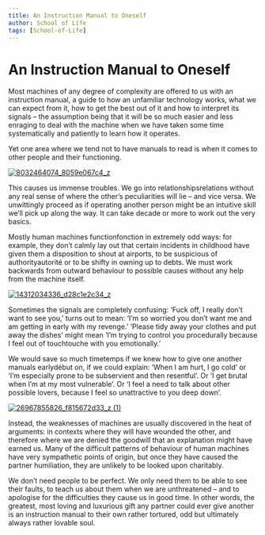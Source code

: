 ```yaml
---
title: An Instruction Manual to Oneself
author: School of Life
tags: [School-of-Life]
---
```



# An Instruction Manual to Oneself

Most machines of any degree of complexity are offered to us with an instruction manual, a guide to how an unfamiliar technology works, what we can expect from it, how to get the best out of it and how to interpret its signals – the assumption being that it will be so much easier and less enraging to deal with the machine when we have taken some time systematically and patiently to learn how it operates.

Yet one area where we tend not to have manuals to read is when it comes to other people and their functioning.

[![8032464074_8059e067c4_z](https://www.theschooloflife.com/thebookoflife/wp-content/uploads/2016/06/8032464074_8059e067c4_z.jpg)](http://www.thebookoflife.org/wp-content/uploads/2016/06/8032464074_8059e067c4_z.jpg)

This causes us immense troubles. We go into relationshipsrelations without any real sense of where the other’s peculiarities will lie – and vice versa. We unwittingly proceed as if operating another person might be an intuitive skill we’ll pick up along the way. It can take decade or more to work out the very basics.

Mostly human machines functionfonction in extremely odd ways: for example, they don’t calmly lay out that certain incidents in childhood have given them a disposition to shout at airports, to be suspicious of authorityautorité or to be shifty in owning up to debts. We must work backwards from outward behaviour to possible causes without any help from the machine itself.

[![14312034336_d28c1e2c34_z](https://www.theschooloflife.com/thebookoflife/wp-content/uploads/2016/06/14312034336_d28c1e2c34_z.jpg)](http://www.thebookoflife.org/wp-content/uploads/2016/06/14312034336_d28c1e2c34_z.jpg)

Sometimes the signals are completely confusing: ‘Fuck off, I really don’t want to see you,’ turns out to mean: ‘I’m so worried you don’t want me and am getting in early with my revenge.’ ‘Please tidy away your clothes and put away the dishes’ might mean ‘I’m trying to control you procedurally because I feel out of touchtouche with you emotionally.’

We would save so much timetemps if we knew how to give one another manuals earlydébut on, if we could explain: ‘When I am hurt, I go cold’ or ‘I’m especially prone to be subservient and then resentful’. Or ‘I get brutal when I’m at my most vulnerable’. Or ‘I feel a need to talk about other possible lovers, because I feel so unattractive to you deep down’.

[![26967855826_f815672d33_z (1)](https://www.theschooloflife.com/thebookoflife/wp-content/uploads/2016/06/26967855826_f815672d33_z-1.jpg)](http://www.thebookoflife.org/wp-content/uploads/2016/06/26967855826_f815672d33_z-1.jpg)

Instead, the weaknesses of machines are usually discovered in the heat of arguments: in contexts where they will have wounded the other, and therefore where we are denied the goodwill that an explanation might have earned us. Many of the difficult patterns of behaviour of human machines have very sympathetic points of origin, but once they have caused the partner humiliation, they are unlikely to be looked upon charitably.

We don’t need people to be perfect. We only need them to be able to see their faults, to teach us about them when we are unthreatened – and to apologise for the difficulties they cause us in good time. In other words, the greatest, most loving and luxurious gift any partner could ever give another is an instruction manual to their own rather tortured, odd but ultimately always rather lovable soul.